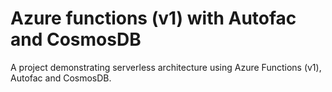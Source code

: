 # Azure functions (v1) with Autofac and CosmosDB

A project demonstrating serverless architecture using Azure Functions (v1), Autofac and CosmosDB.
